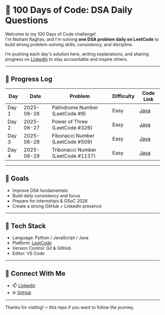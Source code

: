 # 💯 100 Days of Code: DSA Daily Questions

Welcome to my 100 Days of Code challenge!  
I'm Nishant Raghav, and I'm solving **one DSA problem daily on LeetCode** to build strong problem-solving skills, consistency, and discipline.

I’m pushing each day's solution here, writing explanations, and sharing progress on [LinkedIn](https://www.linkedin.com/in/nishantxraghav) to stay accountable and inspire others.

---

## 📅 Progress Log

| Day   | Date       | Problem                                 | Difficulty | Code Link |
|--------|------------|------------------------------------------|------------|-----------|
| Day 1 | 2025-06-26 | Palindrome Number (LeetCode #9)         | Easy       | [Java](./Day1.java) |
| Day 2 | 2025-06-27 | Power of Three (LeetCode #326)          | Easy       | [Java](./Day2.java) |
| Day 3 | 2025-06-28 | Fibonacci Number (LeetCode #509)        | Easy       | [Java](./Day3.java) |
| Day 4 | 2025-06-29 | Tribonacci Number (LeetCode #1137) | Easy | [Java](./Day4.java) |


---

## 📌 Goals

- Improve DSA fundamentals
- Build daily consistency and focus
- Prepare for internships & GSoC 2026
- Create a strong GitHub + LinkedIn presence

---

## 🔧 Tech Stack

- Language: Python / JavaScript / Java
- Platform: [LeetCode](https://leetcode.com/)
- Version Control: Git & GitHub
- Editor: VS Code

---

## 💬 Connect With Me

- 📫 [LinkedIn](https://www.linkedin.com/in/nishantxraghav)
- 🌐 [GitHub](https://github.com/nishantxraghav)

---

Thanks for visiting! ⭐ this repo if you want to follow the journey.
